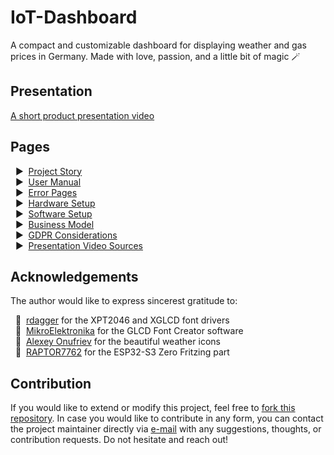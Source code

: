 # IoT-Dashboard
A compact and customizable dashboard for displaying weather and gas prices in Germany. Made with love, passion, and a little bit of magic 🪄

## Presentation

[A short product presentation video](https://github.com/user-attachments/assets/f38d3d40-2859-4da9-9e7c-9e06c5ae1cb3)

## Pages
&nbsp;&nbsp;▶ &nbsp;[Project Story](./pages/project-story.md)  
&nbsp;&nbsp;▶ &nbsp;[User Manual](./pages/user-manual.md)  
&nbsp;&nbsp;▶ &nbsp;[Error Pages](./errors)  
&nbsp;&nbsp;▶ &nbsp;[Hardware Setup](./pages/hardware-setup.md)  
&nbsp;&nbsp;▶ &nbsp;[Software Setup](./pages/software-setup.md)  
&nbsp;&nbsp;▶ &nbsp;[Business Model](./pages/business-model.md)  
&nbsp;&nbsp;▶ &nbsp;[GDPR Considerations](./pages/gdpr-considerations.md)  
&nbsp;&nbsp;▶ &nbsp;[Presentation Video Sources](./pages/video-sources.md)

## Acknowledgements
The author would like to express sincerest gratitude to:  

&nbsp;&nbsp;🎺 &nbsp;[rdagger](https://github.com/rdagger) for the XPT2046 and XGLCD font drivers  
&nbsp;&nbsp;🎺 &nbsp;[MikroElektronika](https://www.mikroe.com/glcd-font-creator) for the GLCD Font Creator software  
&nbsp;&nbsp;🎺 &nbsp;[Alexey Onufriev](https://dribbble.com/onufriev) for the beautiful weather icons  
&nbsp;&nbsp;🎺 &nbsp;[RAPTOR7762](https://github.com/RAPTOR7762) for the ESP32-S3 Zero Fritzing part

## Contribution
If you would like to extend or modify this project, feel free to [fork this repository](https://github.com/smolinde/iot-dashboard/fork). In case you would like to contribute in any form, you can contact the project maintainer directly via [e-mail](mailto:denis.smolin@gmx.de) with any suggestions, thoughts, or contribution requests. Do not hesitate and reach out!
